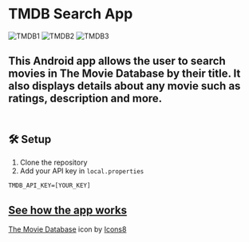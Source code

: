 # TMDB Search App

![TMDB1](https://github.com/user-attachments/assets/65e7e5fc-15c0-4f68-93d6-29a580aa0759)
![TMDB2](https://github.com/user-attachments/assets/cca85024-607f-4403-84bd-0bef805857b4)
![TMDB3](https://github.com/user-attachments/assets/e03e0f20-9d34-4310-ada8-4f8891fbd057)

## This Android app allows the user to search movies in The Movie Database by their title. It also displays details about any movie such as ratings, description and more. <br> <br>
🛠️ Setup
---
1. Clone the repository
2. Add your API key in `local.properties`
```
TMDB_API_KEY=[YOUR_KEY]
```
[See how the app works](https://github.com/Stagnant09/TMDBApp/raw/refs/heads/master/TMDBApp3.mp4)
---
<a target="_blank" href="https://icons8.com/icon/AxHFXpfUuWsm/the-movie-database">The Movie Database</a> icon by <a target="_blank" href="https://icons8.com">Icons8</a>
